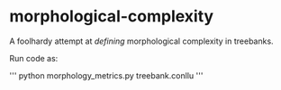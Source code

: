 # morphological-complexity
A foolhardy attempt at _defining_ morphological complexity in treebanks.

Run code as:

'''
python morphology_metrics.py treebank.conllu
'''
